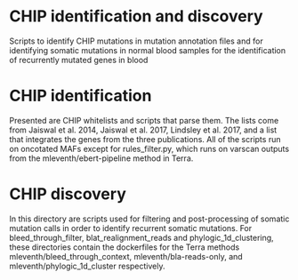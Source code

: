 # CHIP identification and discovery
Scripts to identify CHIP mutations in mutation annotation files and for identifying somatic mutations in normal blood samples for the identification of recurrently mutated genes in blood

# CHIP identification

Presented are CHIP whitelists and scripts that parse them. The lists come from Jaiswal et al. 2014, Jaiswal et al. 2017, Lindsley et al. 2017, and a list that integrates the genes from the three publications. All of the scripts run on oncotated MAFs except for rules_filter.py, which runs on varscan outputs from the mleventh/ebert-pipeline method in Terra.

# CHIP discovery

In this directory are scripts used for filtering and post-processing of somatic mutation calls in order to identify recurrent somatic mutations. For bleed_through_filter, blat_realignment_reads and phylogic_1d_clustering, these directories contain the dockerfiles for the Terra methods mleventh/bleed_through_context, mleventh/bla-reads-only, and mleventh/phylogic_1d_cluster respectively. 
